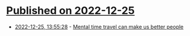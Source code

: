 # [Published on 2022-12-25](index.md)

* [2022-12-25, 13:55:28](https://news.ycombinator.com/item?id=34127243) - [Mental time travel can make us better people](https://nautil.us/how-mental-time-travel-can-make-us-better-people-254241/)

